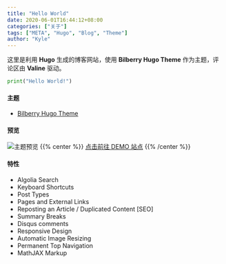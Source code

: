 ```yaml
---
title: "Hello World"
date: 2020-06-01T16:44:12+08:00
categories: ["关于"]
tags: ["META", "Hugo", "Blog", "Theme"]
author: "Kyle"
---
```

这里是利用 **Hugo** 生成的博客网站，使用 **Bilberry Hugo Theme** 作为主题，评论区由 **Valine** 驱动。
<!--more-->
``` python
print("Hello World!")
```
#### 主题
* [Bilberry Hugo Theme](https://github.com/Lednerb/bilberry-hugo-theme)
#### 预览
![主题预览](/hugo/img/screenshot.png)
{{% center %}}
[点击前往 DEMO 站点](https://lednerb.github.io/bilberry-hugo-theme)
{{% /center %}}

#### 特性
* Algolia Search
* Keyboard Shortcuts
* Post Types
* Pages and External Links
* Reposting an Article / Duplicated Content [SEO]
* Summary Breaks
* Disqus comments
* Responsive Design
* Automatic Image Resizing
* Permanent Top Navigation
* MathJAX Markup